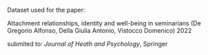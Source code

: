 Dataset used for the paper:

Attachment relationships, identity and well-being in seminarians
(De Gregorio Alfonso, Della Giulia Antonio, Vistocco Domenico)
2022

submited to: _Journal of Heath and Psychology_, Springer
